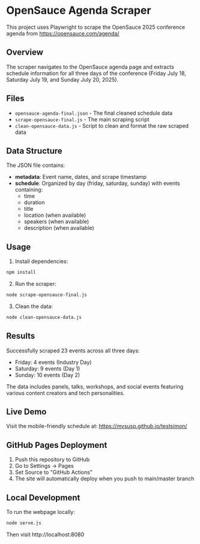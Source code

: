 # OpenSauce Agenda Scraper

This project uses Playwright to scrape the OpenSauce 2025 conference agenda from https://opensauce.com/agenda/

## Overview

The scraper navigates to the OpenSauce agenda page and extracts schedule information for all three days of the conference (Friday July 18, Saturday July 19, and Sunday July 20, 2025).

## Files

- `opensauce-agenda-final.json` - The final cleaned schedule data
- `scrape-opensauce-final.js` - The main scraping script
- `clean-opensauce-data.js` - Script to clean and format the raw scraped data

## Data Structure

The JSON file contains:
- **metadata**: Event name, dates, and scrape timestamp
- **schedule**: Organized by day (friday, saturday, sunday) with events containing:
  - time
  - duration
  - title
  - location (when available)
  - speakers (when available)
  - description (when available)

## Usage

1. Install dependencies:
```bash
npm install
```

2. Run the scraper:
```bash
node scrape-opensauce-final.js
```

3. Clean the data:
```bash
node clean-opensauce-data.js
```

## Results

Successfully scraped 23 events across all three days:
- Friday: 4 events (Industry Day)
- Saturday: 9 events (Day 1)
- Sunday: 10 events (Day 2)

The data includes panels, talks, workshops, and social events featuring various content creators and tech personalities.

## Live Demo

Visit the mobile-friendly schedule at: https://mvsusp.github.io/testsimon/

## GitHub Pages Deployment

1. Push this repository to GitHub
2. Go to Settings → Pages
3. Set Source to "GitHub Actions"
4. The site will automatically deploy when you push to main/master branch

## Local Development

To run the webpage locally:
```bash
node serve.js
```
Then visit http://localhost:8080